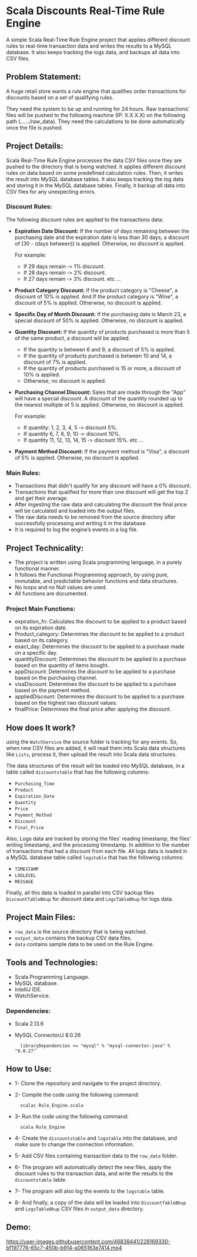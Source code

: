# Scala Discounts Real-Time Rule Engine


A simple Scala Real-Time Rule Engine project that applies different discount rules to real-time transaction data and writes the results to a MySQL database. It also keeps tracking the logs data, and backups all data into CSV files.


## Problem Statement:

A huge retail store wants a rule engine that qualifies order transactions for discounts based on a set of qualifying rules.

They need the system to be up and running for 24 hours. Raw transactions’ files will be pushed to the following machine (IP: X.X.X.X) on the following path (……/raw_data). They
need the calculations to be done automatically once the file is pushed.

## Project Details:

Scala Real-Time Rule Engine processes the data CSV files once they are pushed to the directory that is being watched.
It applies different discount rules on data based on some predefined calculation rules.
Then, it writes the result into MySQL database tables.
It also keeps tracking the log data and storing it in the MySQL database tables.
Finally, it backup all data into CSV files for any unexpecting errors.

### Discount Rules:

The following discount rules are applied to the transactions data:

- **Expiration Date Discount:** If the number of days remaining between the purchasing date and the expiration date is less than 30 days, a discount of (30 - (days between)) is applied. Otherwise, no discount is applied.

    For example: 
    - If 29 days remain ‐> 1% discount.
    - If 28 days remain ‐> 2% discount.
    - If 27 days remain ‐> 3% discount.
    etc …


- **Product Category Discount:** If the product category is "Cheese", a discount of 10% is applied. And If the product category is "Wine", a discount of 5% is applied. Otherwise, no discount is applied.


- **Specific Day of Month Discount:** If the purchasing date is March 23, a special discount of 50% is applied. Otherwise, no discount is applied.


- **Quantity Discount:** If the quantity of products purchased is more than 5 of the same product, a discount will be applied.

    - If the quantity is between 6 and 9, a discount of 5% is applied. 
    - If the quantity of products purchased is between 10 and 14, a discount of 7% is applied.
    - If the quantity of products purchased is 15 or more, a discount of 10% is applied.
    - Otherwise, no discount is applied.

- **Purchasing Channel Discount:** Sales that are made through the "App" will have a special discount. A discount of the quantity rounded up to the nearest multiple of 5 is applied. Otherwise, no discount is applied.

    For example: 
    - If quantity: 1, 2, 3, 4, 5 ‐> discount 5%.
    - If quantity 6, 7, 8, 9, 10 ‐> discount 10%.
    - If quantity 11, 12, 13, 14, 15 ‐> discount 15%.
    etc …

- **Payment Method Discount:** If the payment method is "Visa", a discount of 5% is applied. Otherwise, no discount is applied.

### Main Rules:

- Transactions that didn't qualify for any discount will have a 0% discount. 
- Transactions that qualified for more than one discount will get the top 2 and get their average.
- After ingesting the raw data and calculating the discount the final price will be calculated and loaded into the output files.
- The raw data needs to be removed from the source directory after successfully processing and writing it in the database.
- It is required to log the engine’s events in a log file.

## Project Technicality:

- The project is written using Scala programming language, in a purely functional manner.
- It follows the Functional Programming approach, by using pure, immutable, and predictable behavior functions and data structures. 
- No loops and no Null values are used.
- All functions are documented. 

### Project Main Functions:

- expiration_fn: Calculates the discount to be applied to a product based on its expiration date.
- Product_category: Determines the discount to be applied to a product based on its category.
- exact_day: Determines the discount to be applied to a purchase made on a specific day.
- quantityDiscount: Determines the discount to be applied to a purchase based on the quantity of items bought.
- appDiscount: Determines the discount to be applied to a purchase based on the purchasing channel.
- visaDiscount: Determines the discount to be applied to a purchase based on the payment method.
- appliedDiscount: Determines the discount to be applied to a purchase based on the highest two discount values.
- finalPrice: Determines the final price after applying the discount.

## How does It work?

using the ```WatchService``` the source folder is tracking for any events. So, when new CSV files are added, it will read them into Scala data structures like ```Lists```, process it, then upload the result into Scala data structures.

The data structures of the result will be loaded into MySQL database, in a table called ```discountstable``` that has the following columns:
- ```Purchasing_Time```
- ```Product```
- ```Expiration_Date```
- ```Quantity```
- ```Price```
- ```Payment_Method``` 
- ```Discount``` 
- ```Final_Price```

Also, Logs data are tracked by storing the files' reading timestamp, the files' writing timestamp, and the processing timestamp. In addition to the number of transactions that had a discount from each file.
All logs data is loaded in a MySQL database table called ```logstable``` that has the following columns:
- ```TIMESTAMP``` 
- ```LOGLEVEL``` 
- ```MESSAGE```

Finally, all this data is loaded in parallel into CSV backup files ```DiscountTableBkup``` for discount data and ```LogsTableBkup``` for logs data.

## Project Main Files:

- ```row_data``` is the source directory that is being watched.
- ```output_data``` contains the backup CSV data files.
- ```data``` contains sample data to be used on the Rule Engine.

## Tools and Technologies:

- Scala Programming Language.
- MySQL database.
- IntelliJ IDE.
- WatchService.

### Dependencies:
- Scala 2.13.6
- MySQL Connector/J 8.0.26

        libraryDependencies += "mysql" % "mysql-connector-java" % "8.0.27"


## How to Use:

- 1- Clone the repository and navigate to the project directory.
- 2- Compile the code using the following command:

        scalac Rule_Engine.scala

- 3- Run the code using the following command:

        scala Rule_Engine

- 4- Create the ```discountstable``` and ```logstable``` into the database, and make sure to change the connection information.
- 5- Add CSV files containing transaction data to the ```row_data``` folder.
- 6- The program will automatically detect the new files, apply the discount rules to the transaction data, and write the results to the ```discountstable``` table.
- 7- The program will also log the events to the ```logstable``` table.
- 8- And finally, a copy of the data will be loaded into ```DiscountTableBkup``` and ```LogsTableBkup``` CSV files in ```output_data``` directory.


## Demo:


https://user-images.githubusercontent.com/46838441/228169330-bf197776-65c7-450b-b914-a065163e7414.mp4



